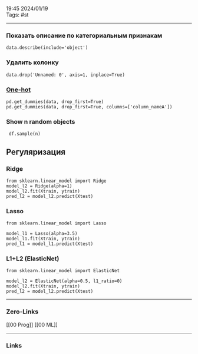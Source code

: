 19:45     2024/01/19    
Tags: #st 
____
### Показать описание по категориальным признакам
```data.describe(include='object')```
### Удалить колонку
```data.drop('Unnamed: 0', axis=1, inplace=True)```

### [One-hot](https://pandas.pydata.org/pandas-docs/stable/reference/api/pandas.get_dummies.html)
```
pd.get_dummies(data, drop_first=True)
pd.get_dummies(data, drop_first=True, columns=['column_nameA'])
```
### Show n random objects
``` df.sample(n)```

## Регуляризация
### Ridge
```
from sklearn.linear_model import Ridge
model_l2 = Ridge(alpha=1)
model_l2.fit(Xtrain, ytrain)
pred_l2 = model_l2.predict(Xtest)
```
### Lasso
```
from sklearn.linear_model import Lasso 

model_l1 = Lasso(alpha=3.5)
model_l1.fit(Xtrain, ytrain)
pred_l1 = model_l1.predict(Xtest)
```
### L1+L2 (ElasticNet)
```
from sklearn.linear_model import ElasticNet  

model_l2 = ElasticNet(alpha=0.5, l1_ratio=0)
model_l2.fit(Xtrain, ytrain)
pred_l2 = model_l2.predict(Xtest)
```
____
### Zero-Links
[[00 Prog]] [[00 ML]]
____
### Links